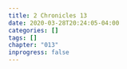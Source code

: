 ```yaml
---
title: 2 Chronicles 13
date: 2020-03-28T20:24:05-04:00
categories: []
tags: []
chapter: "013"
inprogress: false
---
```


